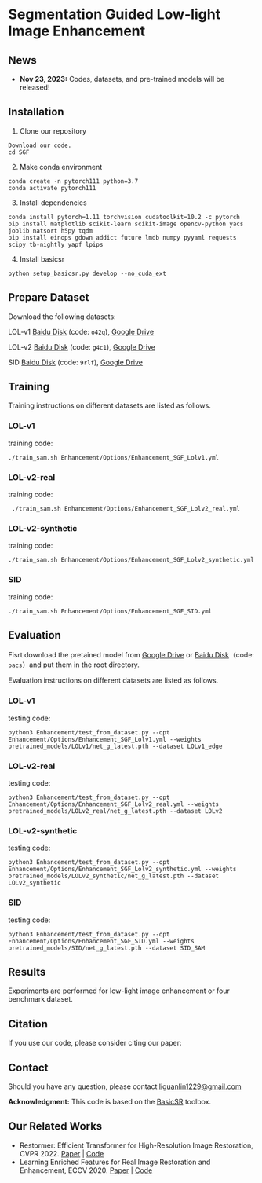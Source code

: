 



# Segmentation Guided Low-light Image Enhancement

## News
- **Nov 23, 2023:** Codes, datasets, and pre-trained models will be released!

## Installation

1. Clone our repository
```
Download our code.
cd SGF
```

2. Make conda environment
```
conda create -n pytorch111 python=3.7
conda activate pytorch111
```

3. Install dependencies
```
conda install pytorch=1.11 torchvision cudatoolkit=10.2 -c pytorch
pip install matplotlib scikit-learn scikit-image opencv-python yacs joblib natsort h5py tqdm
pip install einops gdown addict future lmdb numpy pyyaml requests scipy tb-nightly yapf lpips
```

4. Install basicsr
```
python setup_basicsr.py develop --no_cuda_ext
```

## Prepare Dataset
Download the following datasets:

LOL-v1 [Baidu Disk](https://pan.baidu.com/s/1_1mJU4DkvwDc5XazEl6ILQ) (code: `o42q`), [Google Drive](https://drive.google.com/file/d/12YaOu0zDWQQrULidMTpozfbsZqzm4piC/view?usp=sharing)

LOL-v2 [Baidu Disk](https://pan.baidu.com/s/1VmT492yBA6I3BHZRmsuyXw) (code: `g4c1`), [Google Drive](https://drive.google.com/file/d/19ro8a2CkVCRpj2141GpdkGqdlnSrym2M/view?usp=sharing)

SID [Baidu Disk](https://pan.baidu.com/s/1lppq4NbPvy1YjanW2W92zA) (code: `9rlf`), [Google Drive](https://drive.google.com/drive/folders/1eQ-5Z303sbASEvsgCBSDbhijzLTWQJtR?usp=share_link&pli=1)


## Training
Training instructions on different datasets are listed as follows. 

### LOL-v1

training code:

```
./train_sam.sh Enhancement/Options/Enhancement_SGF_Lolv1.yml
```

### LOL-v2-real

training code:

```
 ./train_sam.sh Enhancement/Options/Enhancement_SGF_Lolv2_real.yml
```

### LOL-v2-synthetic

training code:

```
./train_sam.sh Enhancement/Options/Enhancement_SGF_Lolv2_synthetic.yml
```

### SID

training code:

```
./train_sam.sh Enhancement/Options/Enhancement_SGF_SID.yml
```


## Evaluation

Fisrt download the pretained model from [Google Drive](https://drive.google.com/drive/folders/1N_qeQuP4EZJ3lBs0mG8S9oT8qvXpY0YE?usp=sharing) or [Baidu Disk](https://pan.baidu.com/s/13L-EROAtlOGNUrBJFehQsQ)（code: `pacs`）and put them in the root directory.

Evaluation instructions on different datasets are listed as follows. 

### LOL-v1

testing code:

```
python3 Enhancement/test_from_dataset.py --opt Enhancement/Options/Enhancement_SGF_Lolv1.yml --weights pretrained_models/LOLv1/net_g_latest.pth --dataset LOLv1_edge
```

### LOL-v2-real

testing code:

```
python3 Enhancement/test_from_dataset.py --opt Enhancement/Options/Enhancement_SGF_Lolv2_real.yml --weights pretrained_models/LOLv2_real/net_g_latest.pth --dataset LOLv2
```

### LOL-v2-synthetic

testing code:

```
python3 Enhancement/test_from_dataset.py --opt Enhancement/Options/Enhancement_SGF_Lolv2_synthetic.yml --weights pretrained_models/LOLv2_synthetic/net_g_latest.pth --dataset LOLv2_synthetic
```

### SID

testing code:

```
python3 Enhancement/test_from_dataset.py --opt Enhancement/Options/Enhancement_SGF_SID.yml --weights pretrained_models/SID/net_g_latest.pth --dataset SID_SAM
```

## Results
Experiments are performed for low-light image enhancement or four benchmark dataset.


## Citation
If you use our code, please consider citing our paper:




## Contact
Should you have any question, please contact liguanlin1229@gmail.com


**Acknowledgment:** This code is based on the [BasicSR](https://github.com/xinntao/BasicSR) toolbox. 

## Our Related Works
- Restormer: Efficient Transformer for High-Resolution Image Restoration, CVPR 2022. [Paper](https://arxiv.org/abs/2111.09881) | [Code](https://github.com/swz30/Restormer)
- Learning Enriched Features for Real Image Restoration and Enhancement, ECCV 2020. [Paper](https://arxiv.org/abs/2003.06792) | [Code](https://github.com/swz30/MIRNet)

